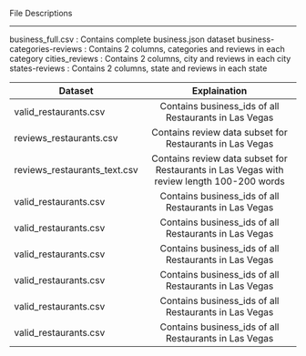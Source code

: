 File Descriptions
__________________

business_full.csv		: Contains complete business.json dataset
business-categories-reviews	: Contains 2 columns, categories and reviews in each category
cities_reviews			: Contains 2 columns, city and reviews in each city
states-reviews			: Contains 2 columns, state and reviews in each state

|             Dataset          |                      Explaination                            |
| ---------------------------- |:------------------------------------------------------------:|
|   valid_restaurants.csv      |   Contains business_ids of all Restaurants in Las Vegas      |
|   reviews_restaurants.csv    |   Contains review data subset for Restaurants in Las Vegas      |
| reviews_restaurants_text.csv |   Contains review data subset for Restaurants in Las Vegas with review length 100-200 words     |
|   valid_restaurants.csv      |   Contains business_ids of all Restaurants in Las Vegas      |
|   valid_restaurants.csv      |   Contains business_ids of all Restaurants in Las Vegas      |
|   valid_restaurants.csv      |   Contains business_ids of all Restaurants in Las Vegas      |
|   valid_restaurants.csv      |   Contains business_ids of all Restaurants in Las Vegas      |
|   valid_restaurants.csv      |   Contains business_ids of all Restaurants in Las Vegas      |
|   valid_restaurants.csv      |   Contains business_ids of all Restaurants in Las Vegas      |

